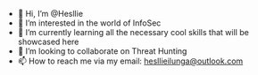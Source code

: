 - 👋 Hi, I’m @Hesllie
- 👀 I’m interested in the world of InfoSec
- 🌱 I’m currently learning all the necessary cool skills that will be showcased here
- 💞️ I’m looking to collaborate on Threat Hunting
- 📫 How to reach me via my email: hesllieilunga@outlook.com

<!---
Hesllie/Hesllie is a ✨ special ✨ repository because its `README.md` (this file) appears on your GitHub profile.
You can click the Preview link to take a look at your changes.
--->
